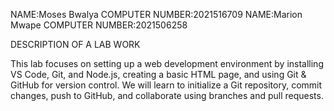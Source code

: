 NAME:Moses Bwalya 
COMPUTER NUMBER:2021516709
NAME:Marion Mwape
COMPUTER NUMBER:2021506258

DESCRIPTION OF A LAB WORK

This lab focuses on setting up a web development environment by installing VS Code, Git, and Node.js,
 creating a basic HTML page, and using Git & GitHub for version control. We will learn to 
initialize a Git repository, commit changes, push to GitHub, and collaborate using branches and pull requests. 
